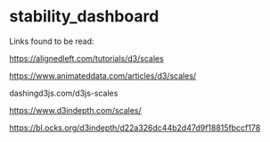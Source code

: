 # stability_dashboard

Links found to be read:

https://alignedleft.com/tutorials/d3/scales

https://www.animateddata.com/articles/d3/scales/

dashingd3js.com/d3js-scales

https://www.d3indepth.com/scales/

https://bl.ocks.org/d3indepth/d22a326dc44b2d47d9f18815fbccf178

